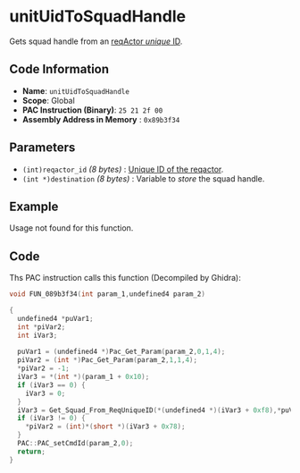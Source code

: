 # unitUidToSquadHandle

Gets squad handle from an [reqActor *unique* ID](./setreqactoruniqueid.md).

## Code Information

- **Name**: `unitUidToSquadHandle`
- **Scope**: Global
- **PAC Instruction (Binary)**: `25 21 2f 00`
- **Assembly Address in Memory** : `0x89b3f34`

## Parameters

- `(int)reqactor_id` *(8 bytes)* : [Unique ID of the reqactor](./setreqactoruniqueid.md).
- `(int *)destination` *(8 bytes)* : Variable to *store* the squad handle.

## Example

Usage not found for this function.

## Code

Ths PAC instruction calls this function (Decompiled by Ghidra):

```c
void FUN_089b3f34(int param_1,undefined4 param_2)

{
  undefined4 *puVar1;
  int *piVar2;
  int iVar3;
  
  puVar1 = (undefined4 *)Pac_Get_Param(param_2,0,1,4);
  piVar2 = (int *)Pac_Get_Param(param_2,1,1,4);
  *piVar2 = -1;
  iVar3 = *(int *)(param_1 + 0x10);
  if (iVar3 == 0) {
    iVar3 = 0;
  }
  iVar3 = Get_Squad_From_ReqUniqueID(*(undefined4 *)(iVar3 + 0xf8),*puVar1);
  if (iVar3 != 0) {
    *piVar2 = (int)*(short *)(iVar3 + 0x78);
  }
  PAC::PAC_setCmdId(param_2,0);
  return;
}
```

